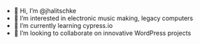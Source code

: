 - 👋 Hi, I’m @jhalitschke
- 👀 I’m interested in electronic music making, legacy computers
- 🌱 I’m currently learning cypress.io
- 💞️ I’m looking to collaborate on innovative WordPress projects

<!---
jhalitschke/jhalitschke is a ✨ special ✨ repository because its `README.md` (this file) appears on your GitHub profile.
You can click the Preview link to take a look at your changes.
--->
